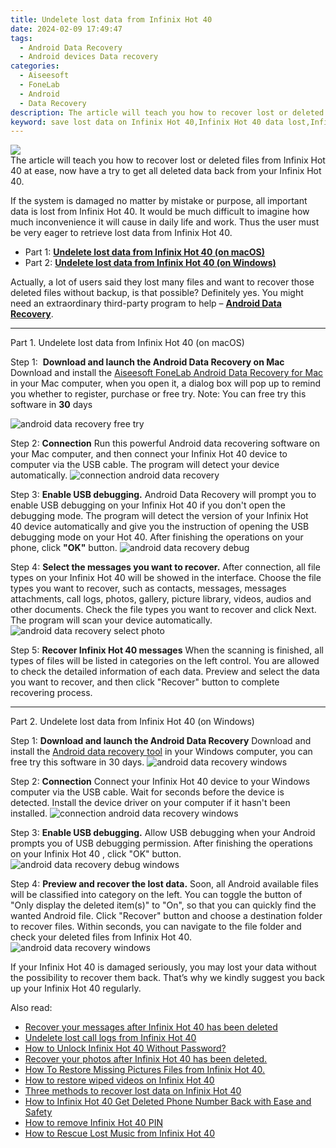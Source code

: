 ```yaml
---
title: Undelete lost data from Infinix Hot 40
date: 2024-02-09 17:49:47
tags: 
  - Android Data Recovery
  - Android devices Data recovery
categories: 
  - Aiseesoft
  - FoneLab
  - Android
  - Data Recovery
description: The article will teach you how to recover lost or deleted files from Infinix Hot 40 at ease, now have a try to get all deleted data back from your Infinix Hot 40.
keyword: save lost data on Infinix Hot 40,Infinix Hot 40 data lost,Infinix Hot 40 files lost,recover lost files from Infinix Hot 40,restore deleted data on Infinix Hot 40,Infinix Hot 40 data retrieval,Infinix Hot 40 data disappear,how to refind deleted data from Infinix Hot 40,how to recover deleted data in Infinix Hot 40,Infinix Hot 40 reset but recover data,deletes data of Infinix Hot 40,recover deleted data 2018 for Infinix Hot 40
---
```


<img src="https://img0mobiles.techidaily.com/images/best-assets/devices/infinix/infinix-hot-40/5.jpg" class="atpl-imgstyle"  />

<div class="atpl-content atpl-for-fonelab-android recover-data">

<div class="atpl-post-description-part-1">
The article will teach you how to recover lost or deleted files from Infinix Hot 40 at ease, now have a try to get all deleted data back from your Infinix Hot 40.
</div>
<div class="atpl-post-device-model-description">

</div>




<div class="atpl-post-description-part-2">
<div class="tpl-content-sub-paragraph-normal">
  <p>
    If the system is damaged no matter by mistake or purpose, all important data is lost from Infinix Hot 40. It would be much difficult to imagine how much inconvenience it will cause in daily life and work. Thus the user must be very eager to retrieve lost data from Infinix Hot 40.
  </p>
</div>
</div>


<ul>
  <li>Part 1: <strong><a href="#p1">Undelete lost data from Infinix Hot 40 (on macOS)</a></strong></li>
  <li>Part 2: <strong><a href="#p2">Undelete lost data from Infinix Hot 40 (on Windows)</a></strong></li>
</ul>


<div class="atpl-post-description-part-3">
<div class="tpl-content-sub-paragraph-normal">
    <p>
        Actually, a lot of users said they lost many files and want to recover those deleted files without backup, is that possible? Definitely yes. You might need an extraordinary third-party program to help – <a href="https://tools.techidaily.com/aiseesoft-android-data-recovery/" target="_blank" rel="noopener"><strong>Android Data Recovery</strong></a>.
    </p>
</div>
</div>


<!-- Part 1 -->
<a id="p1" name="p1" ></a><hr>

<div>
  <span class="atpl-step-part-style">Part 1. Undelete lost data from Infinix Hot 40 (on macOS)</span>
</div>  

<span class="atpl-stepstyle-a"><span>Step 1: </span></span> <strong>Download and launch the Android Data Recovery on Mac</strong>
Download and install the <a href="https://tools.techidaily.com/aiseesoft-android-data-recovery-for-mac/" target="_blank" rel="noopener">Aiseesoft FoneLab Android Data Recovery for Mac</a> in your Mac computer, when you open it, a dialog box will pop up to remind you whether to register, purchase or free try.
Note: You can free try this software in <strong>30</strong> days

<img src="https://tools.techidaily.com/images/apps/aiseesoft/android-data-recovery/mac-free-try.png" class="atpl-imgstyle" alt="android data recovery free try" />

<span class="atpl-stepstyle-a"><span>Step 2: </span></span> <strong>Connection</strong>
Run this powerful Android data recovering software on your Mac computer, and then connect your Infinix Hot 40 device to computer via the USB cable. The program will detect your device automatically.
<img src="https://tools.techidaily.com/images/apps/aiseesoft/android-data-recovery/mac-connection-interface.jpg" class="atpl-imgstyle" alt="connection android data recovery" />

<span class="atpl-stepstyle-a"><span>Step 3: </span></span> <strong>Enable USB debugging.</strong>
Android Data Recovery will prompt you to enable USB debugging on your Infinix Hot 40  if you don't open the debugging mode. The program will detect the version of your Infinix Hot 40 device automatically and give you the instruction of opening the USB debugging mode on your Hot 40. After finishing the operations on your phone, click <strong>"OK"</strong> button.
<img src="https://tools.techidaily.com/images/apps/aiseesoft/android-data-recovery/mac-android-usb-debug.jpg"  class="atpl-imgstyle" alt="android data recovery debug" />

<span class="atpl-stepstyle-a"><span>Step 4: </span></span> <strong>Select the messages you want to recover.</strong>
After connection, all file types on your Infinix Hot 40 will be showed in the interface. Choose the file types you want to recover, such as contacts, messages, messages attachments, call logs, photos, gallery, picture library, videos, audios and other documents. Check the file types you want to recover and click Next. The program will scan your device automatically.
<img src="https://tools.techidaily.com/images/apps/aiseesoft/android-data-recovery/mac-choose-type-photos.jpg" class="atpl-imgstyle" alt="android data recovery select photo" />

<span class="atpl-stepstyle-a"><span>Step 5: </span></span> <strong>Recover Infinix Hot 40 messages</strong>
When the scanning is finished, all types of files will be listed in categories on the left control. You are allowed to check the detailed information of each data. Preview and select the data you want to recover, and then click "Recover" button to complete recovering process.


<a id="p2" name="p2"></a><hr>

<!-- Part 2 -->
<div>
  <span class="atpl-step-part-style">Part 2. Undelete lost data from Infinix Hot 40 (on Windows)</span>
</div>

<span class="atpl-stepstyle-a"><span>Step 1: </span></span> <strong>Download and launch the Android Data Recovery</strong>
Download and install the <a href="https://tools.techidaily.com/aiseesoft-android-data-recovery-for-win/" target="_blank" rel="noopener">Android data recovery tool</a> in your Windows computer, you can free try this software in 30 days.
<img src="https://tools.techidaily.com/images/apps/aiseesoft/android-data-recovery/win-start-interface.png"  class="atpl-imgstyle" alt="android data recovery windows" />

<span class="atpl-stepstyle-a"><span>Step 2: </span></span> <strong>Connection</strong>
Connect your Infinix Hot 40 device to your Windows computer via the USB cable. Wait for seconds before the device is detected. Install the device driver on your computer if it hasn't been installed.
<img src="https://tools.techidaily.com/images/apps/aiseesoft/android-data-recovery/win-connection-interface.png" class="atpl-imgstyle" alt="connection android data recovery windows" />

<span class="atpl-stepstyle-a"><span>Step 3: </span></span> <strong>Enable USB debugging.</strong>
Allow USB debugging when your Android prompts you of USB debugging permission. After finishing the operations on your Infinix Hot 40 , click "OK" button.
<img src="https://tools.techidaily.com/images/apps/aiseesoft/android-data-recovery/win-android-usb-debug.png" class="atpl-imgstyle" alt="android data recovery debug windows" />

<span class="atpl-stepstyle-a"><span>Step 4: </span></span> <strong>Preview and recover the lost data.</strong>
Soon, all Android available files will be classified into category on the left. You can toggle the button of "Only display the deleted item(s)" to "On", so that you can quickly find the wanted Android file. Click "Recover" button and choose a destination folder to recover files. Within seconds, you can navigate to the file folder and check your deleted files from Infinix Hot 40.
<img src="https://tools.techidaily.com/images/apps/aiseesoft/android-data-recovery/win-recover-photos.png" class="atpl-imgstyle" alt="android data recovery windows" />

<div class="atpl-post-description-part-4">
<div class="tpl-content-sub-paragraph-normal">
    <p>
        If your Infinix Hot 40 is damaged seriously, you may lost your data without the possibility to recover them back. That’s why we kindly suggest you back up your Infinix Hot 40 regularly.
    </p>
</div>
</div>


<ins class="adsbygoogle"
     style="display:block"
     data-ad-client="ca-pub-7571918770474297"
     data-ad-slot="8358498916"
     data-ad-format="auto"
     data-full-width-responsive="true"></ins>

<span class="atpl-alsoreadstyle">Also read:</span>
<div><ul>
<li><a href="/recover-your-messages-after-infinix-hot-40-has-been-deleted-by-fonelab-android-recover-messages/" target="_blank" rel="noopener"><u>Recover your messages after Infinix Hot 40 has been deleted</u></a></li>
<li><a href="/undelete-lost-call-logs-from-infinix-hot-40-by-fonelab-android-recover-call-logs/" target="_blank" rel="noopener"><u>Undelete lost call logs from Infinix Hot 40</u></a></li>
<li><a href="/how-to-unlock-infinix-hot-40-without-password-by-drfone-android-unlock-android-unlock/" target="_blank" rel="noopener"><u>How to Unlock Infinix Hot 40 Without Password?</u></a></li>
<li><a href="/recover-your-photos-after-infinix-hot-40-has-been-deleted-by-fonelab-android-recover-photos/" target="_blank" rel="noopener"><u>Recover your photos after Infinix Hot 40 has been deleted.</u></a></li>
<li><a href="/how-to-restore-missing-pictures-files-from-infinix-hot-40-by-fonelab-android-recover-pictures/" target="_blank" rel="noopener"><u>How To  Restore Missing Pictures Files from Infinix Hot 40.</u></a></li>
<li><a href="/how-to-restore-wiped-videos-on-infinix-hot-40-by-fonelab-android-recover-video/" target="_blank" rel="noopener"><u>How to restore wiped videos on Infinix Hot 40</u></a></li>
<li><a href="/three-methods-to-recover-lost-data-on-infinix-hot-40-by-fonelab-android-recover-data/" target="_blank" rel="noopener"><u>Three methods to recover lost data on Infinix Hot 40</u></a></li>
<li><a href="/how-to-infinix-hot-40-get-deleted-phone-number-back-with-ease-and-safety-by-fonelab-android-recover-contacts/" target="_blank" rel="noopener"><u>How to Infinix Hot 40 Get Deleted Phone Number Back with Ease and Safety</u></a></li>
<li><a href="/how-to-remove-infinix-hot-40-pin-by-drfone-android-unlock-android-unlock/" target="_blank" rel="noopener"><u>How to remove Infinix Hot 40 PIN</u></a></li>
<li><a href="/how-to-rescue-lost-music-from-infinix-hot-40-by-fonelab-android-recover-music/" target="_blank" rel="noopener"><u>How to Rescue Lost Music from Infinix Hot 40</u></a></li>
</ul></div>

</div>
